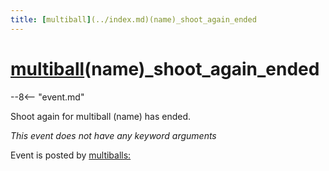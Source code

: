 ```yaml
---
title: [multiball](../index.md)(name)_shoot_again_ended
---
```


# [multiball](../index.md)(name)_shoot_again_ended


--8<-- "event.md"

Shoot again for multiball (name) has ended.

*This event does not have any keyword arguments*

Event is posted by [multiballs:](../config/multiballs.md)
